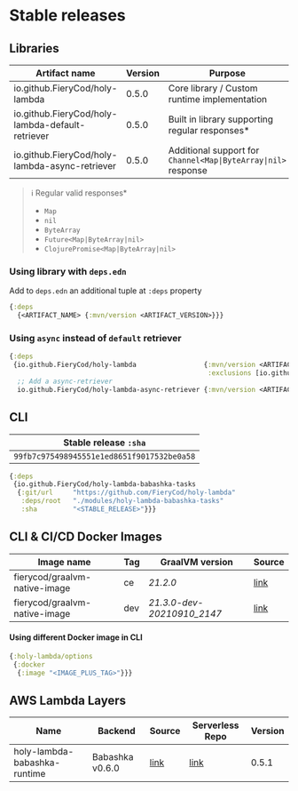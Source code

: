 # Stable releases
## Libraries
| Artifact name                                    | Version | Purpose                                                                |
|--------------------------------------------------|---------|------------------------------------------------------------------------|
| io.github.FieryCod/holy-lambda                   | 0.5.0   | Core library / Custom runtime implementation                           |
| io.github.FieryCod/holy-lambda-default-retriever | 0.5.0   | Built in library supporting regular responses*                         |
| io.github.FieryCod/holy-lambda-async-retriever   | 0.5.0   | Additional support for `Channel<Map\|ByteArray\|nil>` response |

> :information_source: Regular valid responses*
> - `Map`
> - `nil`
> - `ByteArray`
> - `Future<Map|ByteArray|nil>`
> - `ClojurePromise<Map|ByteArray|nil>`

### Using library with `deps.edn`
Add to `deps.edn` an additional tuple at `:deps` property
 ```clojure deps.edn
 {:deps 
   {<ARTIFACT_NAME> {:mvn/version <ARTIFACT_VERSION>}}}
 ```
### Using `async` instead of `default` retriever
 ```clojure deps.edn
 {:deps 
  {io.github.FieryCod/holy-lambda                 {:mvn/version <ARTIFACT_VERSION>
                                                   :exclusions [io.github.FieryCod/holy-lambda-default-retriever]}
   ;; Add a async-retriever
   io.github.FieryCod/holy-lambda-async-retriever {:mvn/version <ARTIFACT_VERSION>}}}
 ```
 
## CLI
  | Stable release `:sha`                      |
  |--------------------------------------------|
  | `99fb7c975498945551e1ed8651f9017532be0a58` |
  ```clojure bb.edn
  {:deps 
   {io.github.FieryCod/holy-lambda-babashka-tasks
    {:git/url     "https://github.com/FieryCod/holy-lambda"
     :deps/root   "./modules/holy-lambda-babashka-tasks"
     :sha         "<STABLE_RELEASE>"}}}
  ```
## CLI & CI/CD Docker Images
  | Image name                    | Tag | GraalVM version            | Source                                                                            |
  |-------------------------------|-----|----------------------------|-----------------------------------------------------------------------------------|
  | fierycod/graalvm-native-image | ce  | *21.2.0*                   | [link](https://github.com/FieryCod/holy-lambda/blob/master/docker/Dockerfile.ce)  |
  | fierycod/graalvm-native-image | dev | *21.3.0-dev-20210910_2147* | [link](https://github.com/FieryCod/holy-lambda/blob/master/docker/Dockerfile.dev) |

#### Using different Docker image in CLI
  ```clojure bb.edn
  {:holy-lambda/options 
   {:docker 
    {:image "<IMAGE_PLUS_TAG>"}}}
  ```
  
## AWS Lambda Layers
  | Name                         | Backend         | Source                                                                                         | Serverless Repo                                                                                                   | Version |
  |------------------------------|-----------------|------------------------------------------------------------------------------------------------|-------------------------------------------------------------------------------------------------------------------|---------|
  | holy-lambda-babashka-runtime | Babashka v0.6.0 | [link](https://github.com/FieryCod/holy-lambda/tree/master/modules/holy-lambda-babashka-layer) | [link](https://serverlessrepo.aws.amazon.com/applications/eu-central-1/443526418261/holy-lambda-babashka-runtime) | 0.5.1   |
